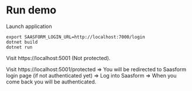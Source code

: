# Run demo

Launch application
```
export SAASFORM_LOGIN_URL=http://localhost:7000/login
dotnet build
dotnet run
```

Visit https://localhost:5001 (Not protected).

Visit https://localhost:5001/protected => You will be redirected to Saasform login page (if not authenticated yet) => Log into Saasform => When you come back you will be authenticated.